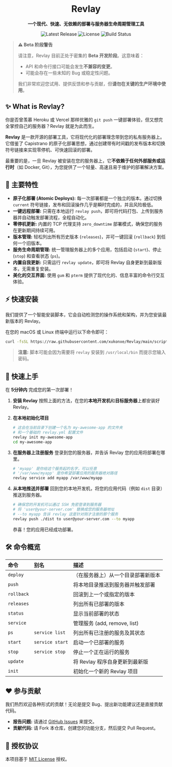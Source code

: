 <div align="center">

# Revlay

<p>
  <strong>一个现代、快速、无依赖的部署与服务器生命周期管理工具</strong>
</p>

<p>
  <img src="https://img.shields.io/github/v/release/xukonxe/Revlay?style=for-the-badge&logo=github" alt="Latest Release" />
  <img src="https://img.shields.io/github/license/xukonxe/Revlay?style=for-the-badge" alt="License" />
  <img src="https://img.shields.io/github/actions/workflow/status/xukonxe/Revlay/release.yml?style=for-the-badge&logo=githubactions" alt="Build Status" />
</p>

</div>

> **⚠️ Beta 阶段警告**
>
> 请注意，Revlay 目前正处于密集的 **Beta 开发阶段**。这意味着：
> *   API 和命令行接口可能会发生**不兼容的变更**。
> *   可能会存在一些未知的 Bug 或稳定性问题。
>
> 我们非常欢迎您试用、提供反馈和参与贡献，但**请勿在关键的生产环境中使用**。

## ✨ What is Revlay?

你是否曾羡慕 Heroku 或 Vercel 那样优雅的 `git push` 一键部署体验，但又想完全掌控自己的服务器？Revlay 就是为此而生。

**Revlay** 是一款开源的部署工具，它将现代化的部署理念带到您的私有服务器上。它借鉴了 Capistrano 的原子化部署思想，通过创建带有时间戳的发布版本和切换符号链接来实现零停机、可快速回滚的部署。

最重要的是，一旦 Revlay 被安装在您的服务器上，它**不依赖于任何外部服务或运行时**（如 Docker, Git），为您提供了一个轻量、高速且易于维护的部署解决方案。

## 🚀 主要特性

*   **原子化部署 (Atomic Deploys):** 每一次部署都是一个独立的版本。通过切换 `current` 符号链接，发布和回滚操作几乎是瞬时完成的，并且风险极低。
*   **一键远程部署:** 只需在本地运行 `revlay push`，即可将代码打包、上传到服务器并自动触发部署流程，全程自动化。
*   **零停机更新:** 内置的 TCP 代理支持 `zero_downtime` 部署模式，确保您的服务在更新期间持续可用。
*   **版本管理:** 轻松列出所有历史版本 (`releases`)，并可一键回滚 (`rollback`) 到任何一个旧版本。
*   **服务生命周期管理:** 统一管理服务器上的多个应用，包括启动 (`start`)、停止 (`stop`) 和查看状态 (`ps`)。
*   **内置自我更新:** 只需运行 `revlay update`，即可将 Revlay 自身更新到最新版本，无需重复安装。
*   **美化的交互界面:** 使用 `gum` 和 `pterm` 提供了现代化的、信息丰富的命令行交互体验。

## ⚡️ 快速安装

我们提供了一个智能安装脚本，它会自动检测您的操作系统和架构，并为您安装最新版本的 Revlay。

在您的 macOS 或 Linux 终端中运行以下命令即可：

```bash
curl -fsSL https://raw.githubusercontent.com/xukonxe/Revlay/main/scripts/install.sh | bash
```
> **注意:** 脚本可能会因为需要将 `revlay` 安装到 `/usr/local/bin` 而提示您输入密码。

## 🏁 快速上手

在 **5分钟内** 完成您的第一次部署！

1.  **安装 Revlay**
    按照上面的方法，在您的**本地开发机**和**目标服务器**上都安装好 Revlay。

2.  **在本地初始化项目**
    ```bash
    # 这会在当前目录下创建一个名为 my-awesome-app 的文件夹
    # 和一个基础的 revlay.yml 配置文件
    revlay init my-awesome-app
    cd my-awesome-app
    ```

3.  **在服务器上注册服务**
    登录到您的服务器，并告诉 Revlay 您的应用将部署在哪里。
    ```bash
    # 'myapp' 是你给这个服务起的名字，可以任意
    # '/var/www/myapp' 是你希望部署应用的服务器绝对路径
    revlay service add myapp /var/www/myapp
    ```

4.  **从本地推送并部署**
    回到您的本地开发机，将您的应用代码（例如 `dist` 目录）推送到服务器。
    ```bash
    # 确保您的开发机可以通过 SSH 免密登录到服务器
    # 将 'user@your-server.com' 替换成您的服务器地址
    # --to myapp 告诉 revlay 这是针对刚才注册的那个服务
    revlay push ./dist to user@your-server.com --to myapp
    ```
    恭喜！您的应用已经成功部署。

## 🛠️ 命令概览

| 命令 | 别名 | 描述 |
| :--- | :--- | :--- |
| `deploy` | | （在服务器上）从一个目录部署新版本 |
| `push` | | 将本地目录推送到服务器并触发部署 |
| `rollback` | | 回滚到上一个或指定的版本 |
| `releases` | | 列出所有已部署的版本 |
| `status` | | 显示当前部署的状态 |
| `service` | | 管理服务 (add, remove, list) |
| `ps` | `service list` | 列出所有已注册的服务及其状态 |
| `start` | `service start` | 启动一个已部署的服务 |
| `stop` | `service stop` | 停止一个正在运行的服务 |
| `update` | | 将 Revlay 程序自身更新到最新版 |
| `init` | | 初始化一个新的 Revlay 项目 |

## ❤️ 参与贡献

我们热烈欢迎各种形式的贡献！无论是提交 Bug、提出新功能建议还是直接贡献代码。

*   **报告问题:** 请通过 [GitHub Issues](https://github.com/xukonxe/Revlay/issues) 来提交。
*   **贡献代码:** 请 Fork 本仓库，创建您的功能分支，然后提交 Pull Request。

## 📄 授权协议

本项目基于 [MIT License](LICENSE) 授权。
